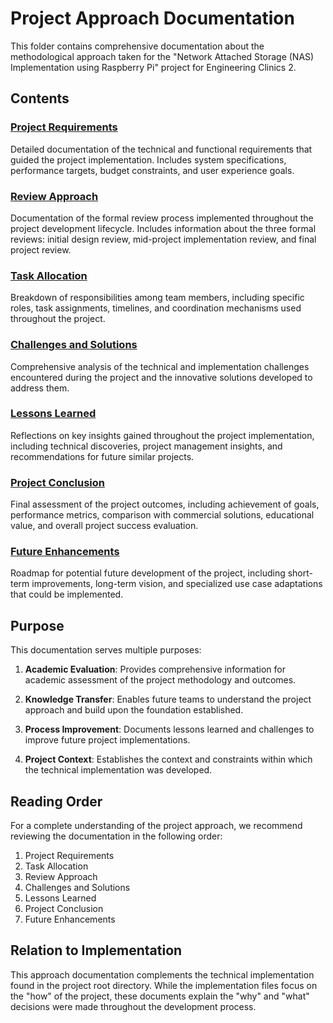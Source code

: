 # Project Approach Documentation

This folder contains comprehensive documentation about the methodological approach taken for the "Network Attached Storage (NAS) Implementation using Raspberry Pi" project for Engineering Clinics 2.

## Contents

### [Project Requirements](project_requirements.md)
Detailed documentation of the technical and functional requirements that guided the project implementation. Includes system specifications, performance targets, budget constraints, and user experience goals.

### [Review Approach](review_approach.md)
Documentation of the formal review process implemented throughout the project development lifecycle. Includes information about the three formal reviews: initial design review, mid-project implementation review, and final project review.

### [Task Allocation](task_allocation.md)
Breakdown of responsibilities among team members, including specific roles, task assignments, timelines, and coordination mechanisms used throughout the project.

### [Challenges and Solutions](challenges_solutions.md)
Comprehensive analysis of the technical and implementation challenges encountered during the project and the innovative solutions developed to address them.

### [Lessons Learned](lessons_learned.md)
Reflections on key insights gained throughout the project implementation, including technical discoveries, project management insights, and recommendations for future similar projects.

### [Project Conclusion](project_conclusion.md)
Final assessment of the project outcomes, including achievement of goals, performance metrics, comparison with commercial solutions, educational value, and overall project success evaluation.

### [Future Enhancements](future_enhancements.md)
Roadmap for potential future development of the project, including short-term improvements, long-term vision, and specialized use case adaptations that could be implemented.

## Purpose

This documentation serves multiple purposes:

1. **Academic Evaluation**: Provides comprehensive information for academic assessment of the project methodology and outcomes.

2. **Knowledge Transfer**: Enables future teams to understand the project approach and build upon the foundation established.

3. **Process Improvement**: Documents lessons learned and challenges to improve future project implementations.

4. **Project Context**: Establishes the context and constraints within which the technical implementation was developed.

## Reading Order

For a complete understanding of the project approach, we recommend reviewing the documentation in the following order:

1. Project Requirements
2. Task Allocation
3. Review Approach
4. Challenges and Solutions
5. Lessons Learned
6. Project Conclusion
7. Future Enhancements

## Relation to Implementation

This approach documentation complements the technical implementation found in the project root directory. While the implementation files focus on the "how" of the project, these documents explain the "why" and "what" decisions were made throughout the development process.
